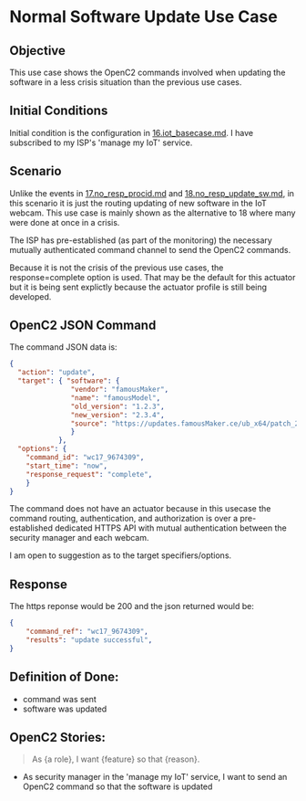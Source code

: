 # Normal Software Update Use Case
## Objective
This use case shows the OpenC2 commands involved 
when updating the software in a less crisis situation
than the previous use cases.

## Initial Conditions

Initial condition is the configuration in [16.iot_basecase.md](./16.iot_basecase.md).
I have subscribed to my ISP's 'manage my IoT' service.

## Scenario

Unlike the events in 
[17.no_resp_procid.md](./17.no_resp_procid.md) and
[18.no_resp_update_sw.md](./18.no_resp_update_sw.md),
in this scenario it is just the routing updating of new software
in the IoT webcam.
This use case is mainly shown as the alternative to 18 where many were
done at once in a crisis.

The ISP has pre-established (as part of the monitoring)
the necessary mutually authenticated command channel to send the 
OpenC2 commands.

Because it is not the crisis of the previous use cases,
the response=complete option is used. 
That may be the default for this actuator but it is being
sent explictly because the actuator profile is still being developed.

## OpenC2 JSON Command

The command JSON data is:

```json
{
  "action": "update",
  "target": { "software": {
               "vendor": "famousMaker",
               "name": "famousModel",
               "old_version": "1.2.3",
               "new_version": "2.3.4",
               "source": "https://updates.famousMaker.ce/ub_x64/patch_20180222_1234.cpp"
               }
            },
  "options": {
    "command_id": "wc17_9674309",
    "start_time": "now",
    "response_request": "complete",
    }
}
```

The command does not have an actuator because in this usecase 
the command routing, authentication, and authorization 
is over a pre-established dedicated HTTPS API 
with mutual authentication between the security manager and each webcam.

I am open to suggestion as to the target specifiers/options.

## Response
The https reponse would be 200 and the json returned would be:

```json
{
    "command_ref": "wc17_9674309",
    "results": "update successful",
}
```

## Definition of Done:
 * command was sent 
 * software was updated 

## OpenC2 Stories:
> As {a role}, I want {feature} so that {reason}.
 * As security manager in the 'manage my IoT' service, I want to send an OpenC2 command so that the software is updated
